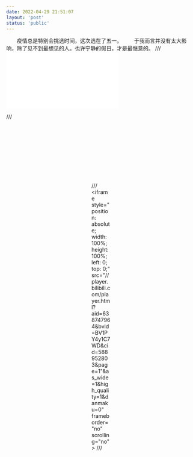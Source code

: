 ```yaml
---
date: 2022-04-29 21:51:07
layout: 'post'
status: 'public'
---
```

&emsp;&emsp;疫情总是特别会挑选时间，这次选在了五一。
&emsp;&emsp;于我而言并没有太大影响，除了见不到最想见的人。也许宁静的假日，才是最惬意的。
/// <iframe src="//player.bilibili.com/player.html?aid=638747964&bvid=BV1PY4y1C7WD&cid=588952803&page=1" scrolling="no" border="0" frameborder="no" framespacing="0" allowfullscreen="true" width=“100%” height=“500” high_quality="1" danmaku="1"> </iframe>

/// <div style="position: relative; padding: 30% 45%;">
/// <iframe style="position: absolute; width: 100%; height: 100%; left: 0; top: 0;" src="//player.bilibili.com/player.html?aid=638747964&bvid=BV1PY4y1C7WD&cid=588952803&page=1"&as_wide=1&high_quality=1&danmaku=0" frameborder="no" scrolling="no"></iframe>
/// </div>

<iframe src="//player.bilibili.com/player.html?aid=638747964&bvid=BV1PY4y1C7WD&cid=588952803&page=1" frameborder="no" scrolling="no" width="95%" height="600" high_quality="></iframe>

